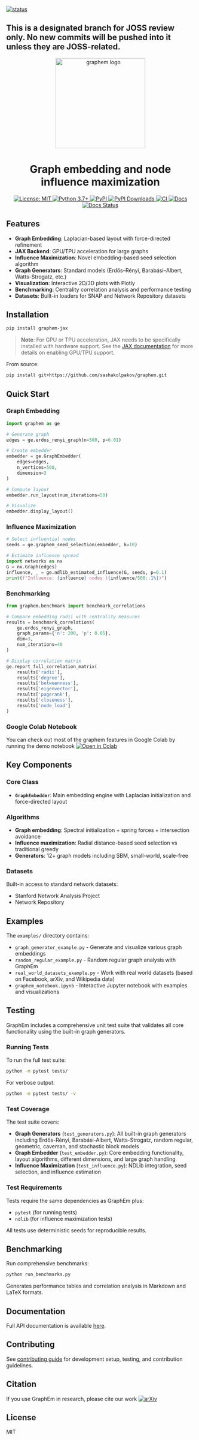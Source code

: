 
[![status](https://joss.theoj.org/papers/b3bf183c4924fea63ff29a3fe4100292/status.svg)](https://joss.theoj.org/papers/b3bf183c4924fea63ff29a3fe4100292)

## This is a designated branch for JOSS review only. No new commits will be pushed into it unless they are JOSS-related. 

<p align="center">
  <img src="docs/logo.png" alt="graphem logo" height="240"/>
</p>

<h1 align="center">Graph embedding and node influence maximization</h1>

<p align="center">
  <a href="https://opensource.org/licenses/MIT">
    <img src="https://img.shields.io/badge/License-MIT-blue.svg" alt="License: MIT"/>
  </a>
  <a href="https://www.python.org/downloads/">
    <img src="https://img.shields.io/badge/python-3.7+-blue.svg" alt="Python 3.7+"/>
  </a>
  <a href="https://pypi.org/project/graphem-jax/">
    <img src="https://img.shields.io/pypi/v/graphem-jax.svg" alt="PyPI"/>
  </a>
  <a href="https://pepy.tech/projects/graphem-jax">
    <img src="https://static.pepy.tech/badge/graphem-jax" alt="PyPI Downloads">
  </a>
  <a href="https://github.com/sashakolpakov/graphem/actions/workflows/pylint.yml">
    <img src="https://img.shields.io/github/actions/workflow/status/sashakolpakov/graphem/pylint.yml?branch=main&label=CI&logo=github" alt="CI"/>
  </a>
  <a href="https://github.com/sashakolpakov/graphem/actions/workflows/deploy_docs.yml">
    <img src="https://img.shields.io/github/actions/workflow/status/sashakolpakov/graphem/deploy_docs.yml?branch=main&label=Docs&logo=github" alt="Docs"/>
  </a>
  <a href="https://sashakolpakov.github.io/graphem/">
    <img src="https://img.shields.io/website-up-down-green-red/https/sashakolpakov.github.io/graphem?label=API%20Documentation" alt="Docs Status"/>
  </a>
</p>

## Features

- **Graph Embedding**: Laplacian-based layout with force-directed refinement
- **JAX Backend**: GPU/TPU acceleration for large graphs
- **Influence Maximization**: Novel embedding-based seed selection algorithm
- **Graph Generators**: Standard models (Erdős–Rényi, Barabási–Albert, Watts-Strogatz, etc.)
- **Visualization**: Interactive 2D/3D plots with Plotly
- **Benchmarking**: Centrality correlation analysis and performance testing
- **Datasets**: Built-in loaders for SNAP and Network Repository datasets

## Installation

```bash
pip install graphem-jax
```

> **Note**: For GPU or TPU acceleration, JAX needs to be specifically installed with hardware support. See the [JAX documentation](https://github.com/google/jax#installation) for more details on enabling GPU/TPU support.

From source:
```bash
pip install git+https://github.com/sashakolpakov/graphem.git
```

## Quick Start

### Graph Embedding

```python
import graphem as ge

# Generate graph
edges = ge.erdos_renyi_graph(n=500, p=0.01)

# Create embedder
embedder = ge.GraphEmbedder(
    edges=edges,
    n_vertices=500,
    dimension=3
)

# Compute layout
embedder.run_layout(num_iterations=50)

# Visualize
embedder.display_layout()
```

### Influence Maximization

```python
# Select influential nodes
seeds = ge.graphem_seed_selection(embedder, k=10)

# Estimate influence spread
import networkx as nx
G = nx.Graph(edges)
influence, _ = ge.ndlib_estimated_influence(G, seeds, p=0.1)
print(f"Influence: {influence} nodes ({influence/500:.1%})")
```

### Benchmarking

```python
from graphem.benchmark import benchmark_correlations

# Compare embedding radii with centrality measures
results = benchmark_correlations(
    ge.erdos_renyi_graph,
    graph_params={'n': 200, 'p': 0.05},
    dim=3,
    num_iterations=40
)

# Display correlation matrix
ge.report_full_correlation_matrix(
    results['radii'],
    results['degree'],
    results['betweenness'],
    results['eigenvector'],
    results['pagerank'],
    results['closeness'],
    results['node_load']
)
```
### Google Colab Notebook

You can check out most of the graphem features in Google Colab by running the demo notebook [![Open in Colab](https://colab.research.google.com/assets/colab-badge.svg)](https://colab.research.google.com/github/sashakolpakov/graphem/blob/main/examples/graphem_notebook.ipynb)


## Key Components

### Core Class

- **`GraphEmbedder`**: Main embedding engine with Laplacian initialization and force-directed layout

### Algorithms

- **Graph embedding**: Spectral initialization + spring forces + intersection avoidance
- **Influence maximization**: Radial distance-based seed selection vs traditional greedy
- **Generators**: 12+ graph models including SBM, small-world, scale-free

### Datasets

Built-in access to standard network datasets:
- Stanford Network Analysis Project
- Network Repository

## Examples

The `examples/` directory contains:
- `graph_generator_example.py` - Generate and visualize various graph embeddings
- `random_regular_example.py` - Random regular graph analysis with GraphEm
- `real_world_datasets_example.py` - Work with real world datasets (based on Facebook, arXiv, and Wikipedia data)
- `graphem_notebook.ipynb` - Interactive Jupyter notebook with examples and visualizations 

## Testing

GraphEm includes a comprehensive unit test suite that validates all core functionality using the built-in graph generators.

### Running Tests

To run the full test suite:
```bash
python -m pytest tests/
```

For verbose output:
```bash
python -m pytest tests/ -v
```

### Test Coverage

The test suite covers:

- **Graph Generators** (`test_generators.py`): All built-in graph generators including Erdős-Rényi, Barabási-Albert, Watts-Strogatz, random regular, geometric, caveman, and stochastic block models
- **Graph Embedder** (`test_embedder.py`): Core embedding functionality, layout algorithms, different dimensions, and large graph handling  
- **Influence Maximization** (`test_influence.py`): NDLib integration, seed selection, and influence estimation

### Test Requirements

Tests require the same dependencies as GraphEm plus:
- `pytest` (for running tests)
- `ndlib` (for influence maximization tests)

All tests use deterministic seeds for reproducible results.

## Benchmarking

Run comprehensive benchmarks:
```bash
python run_benchmarks.py
```

Generates performance tables and correlation analysis in Markdown and LaTeX formats.

## Documentation

Full API documentation is available [here](https://sashakolpakov.github.io/graphem/).

## Contributing

See [contributing guide](https://sashakolpakov.github.io/graphem/contributing.html) for development setup, testing, and contribution guidelines.

## Citation

If you use GraphEm in research, please cite our work [![arXiv](https://img.shields.io/badge/arXiv-2506.07435-b31b1b.svg)](https://arxiv.org/abs/2506.07435)

## License

MIT
